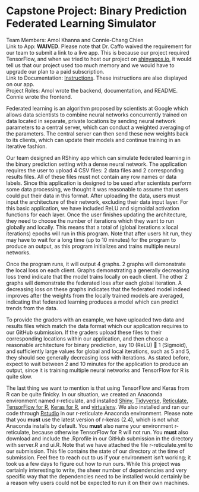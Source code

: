 # Capstone Project: Binary Prediction Federated Learning Simulator
Team Members: Amol Khanna and Connie-Chang Chien  
Link to App: **WAIVED**. Please note that Dr. Caffo waived the requirement for our team to submit a link to a live app. This is because our project required TensorFlow, and when we tried to host our project on [shinyapps.io](https://www.shinyapps.io/), it would tell us that our project used too much memory and we would have to upgrade our plan to a paid subscription.  
Link to Documentation: [Instructions](Documentation.md). These instructions are also displayed on our app.  
Project Roles: Amol wrote the backend, documentation, and README. Connie wrote the frontend. 

Federated learning is an algorithm proposed by scientists at Google which allows data scientists to combine neural networks concurrently trained on data located in separate, private locations by sending neural network parameters to a central server, which can conduct a weighted averaging of the parameters. The central server can then send these new weights back to its clients, which can update their models and continue training in an iterative fashion.

Our team designed an RShiny app which can simulate federated learning in the binary prediction setting with a dense neural network. The application requires the user to upload 4 CSV files: 2 data files and 2 corresponding results files. All of these files must not contain any row names or data labels. Since this application is designed to be used after scientists perform some data processing, we thought it was reasonable to assume that users could put their data in this format. After uploading the data, users must input the architecture of their network, excluding their data input layer. For this basic application, we have included ReLU and sigmoidal activation functions for each layer. Once the user finishes updating the architecture, they need to choose the number of iterations which they want to run globally and locally. This means that a total of (global iterations x local iterations) epochs will run in this program. Note that after users hit run, they may have to wait for a long time (up to 10 minutes) for the program to produce an output, as this program initializes and trains multiple neural networks. 

Once the program runs, it will output 4 graphs. 2 graphs will demonstrate the local loss on each client. Graphs demonstrating a generally decreasing loss trend indicate that the model trains locally on each client. The other 2 graphs will demonstrate the federated loss after each global iteration. A decreasing loss on these graphs indicates that the federated model indeed improves after the weights from the locally trained models are averaged, indicating that federated learning produces a model which can predict trends from the data. 

To provide the graders with an example, we have uploaded two data and results files which match the data format which our application requires to our GitHub submission. If the graders upload these files to their corresponding locations within our application, and then choose a reasonable architecture for binary prediction, say 10 (ReLU)  1 (Sigmoid), and sufficiently large values for global and local iterations, such as 5 and 5, they should see generally decreasing loss with iterations. As stated before, expect to wait between 2 and 10 minutes for the application to produce an output, since it is training multiple neural networks and TensorFlow for R is quite slow. 

The last thing we want to mention is that using TensorFlow and Keras from R can be quite finicky. In our situation, we created an Anaconda environment named r-reticulate, and installed [Shiny](https://anaconda.org/r/r-shiny), [Tidyverse](https://anaconda.org/r/r-tidyverse), [Reticulate](https://anaconda.org/conda-forge/r-reticulate), [TensorFlow for R]( https://tensorflow.rstudio.com/), [Keras for R](https://anaconda.org/conda-forge/r-keras), and [virtualenv](https://anaconda.org/conda-forge/virtualenv). We also installed and ran our code through [Rstudio](https://anaconda.org/r/rstudio) in our r-reticulate Anaconda environment. Please note that you **must** use the latest version of r-keras (2.4), which is not what Anaconda installs by default. You **must** also name your environment r-reticulate, because otherwise TensorFlow for R will not run. You **must** also download and include the .Rprofile in our GitHub submission in the directory with server.R and ui.R. Note that we have attached the file r-reticulate.yml to our submission. This file contains the state of our directory at the time of submission. Feel free to reach out to us if your environment isn’t working; it took us a few days to figure out how to run ours. While this project was certainly interesting to write, the sheer number of dependencies and very specific way that the dependencies need to be installed would certainly be a reason why users could not be expected to run it on their own machines. 
